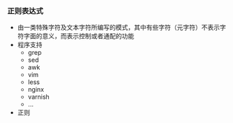 ### 正则表达式
+ 由一类特殊字符及文本字符所编写的模式，其中有些字符（元字符）不表示字符字面的意义，而表示控制或者通配的功能
+ 程序支持
	+ grep
	+ sed
	+ awk
	+ vim
	+ less
	+ nginx	
	+ varnish
	+ ...
+ 正则
